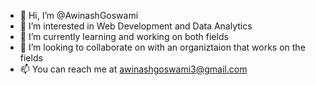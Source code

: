 - 👋 Hi, I’m @AwinashGoswami
- 👀 I’m interested in Web Development and Data Analytics
- 🌱 I’m currently learning and working on both fields
- 💞️ I’m looking to collaborate on with an organiztaion that works on the fields
- 📫 You can reach me at awinashgoswami3@gmail.com

<!---
AwinashGoswami/AwinashGoswami is a ✨ special ✨ repository because its `README.md` (this file) appears on your GitHub profile.
You can click the Preview link to take a look at your changes.
--->
